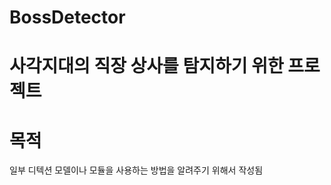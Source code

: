 # BossDetector
사각지대의 직장 상사를 탐지하기 위한 프로젝트
=============
목적
=============
일부 디텍션 모델이나 모듈을 사용하는 방법을 알려주기 위해서 작성됨